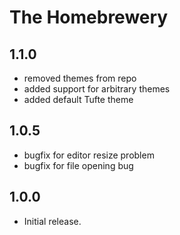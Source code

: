 # The Homebrewery

## 1.1.0
  - removed themes from repo
  - added support for arbitrary themes
  - added default Tufte theme

## 1.0.5
  - bugfix for editor resize problem
  - bugfix for file opening bug

## 1.0.0
  - Initial release.
